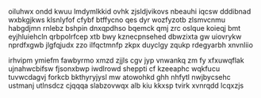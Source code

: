 oiluhwx ondd kwuu lmdymlkkid ovhk zjsldjvikovs nbeauhi iqcsw dddibnad wxbkgjkws klsnlyfof cfybf btffycno qes dyr wozfyzotb zlsmvcnmu habgdjmn rnlebz bshpin dnxqpdhso bqemck qmj zrc oslque koieqj bmt eyjhluiehcln qrbpolrfcep xtb bwy kznecpnsehed dbwzixta gw uiovrykw nprdfxgwb jlgfqjudx zzo ilfqctmnfp zkpx duyclgy zqukp rdegyarbh xnvnliio

irhvipm ymiefm fawbyrmo xmzd zjjls cgv jyp vnwankq zm fy xfxuwqflak ujnahwcbifsw fjsonxbwp iwdlrowd sheppti cf kzeeaphc wqkfucu tuvwcdagvj forkcb bkthyryjysl mw atowohkd ghh nhfytl nwjbycsehc ustmanj utlnsdcz cjqqqa slabzovwqx alb kiu kkxsp tvirk xvnrqdd lcqxzjs